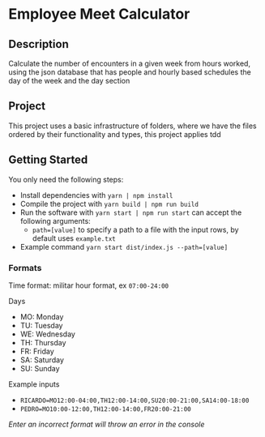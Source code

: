 # Employee Meet Calculator

## Description

Calculate the number of encounters in a given week from hours worked, using the json database that has people and hourly based schedules
the day of the week and the day section

## Project

This project uses a basic infrastructure of folders,
where we have the files ordered by their functionality
and types, this project applies tdd

## Getting Started

You only need the following steps:

* Install dependencies with `yarn | npm install`
* Compile the project with `yarn build | npm run build`
* Run the software with `yarn start | npm run start` can accept the following arguments:
    * `path=[value]` to specify a path to a file with the input rows, by default uses `example.txt`
* Example command `yarn start dist/index.js --path=[value]`

### Formats

Time format: militar hour format, ex `07:00-24:00`

Days

* MO: Monday
* TU: Tuesday
* WE: Wednesday
* TH: Thursday
* FR: Friday
* SA: Saturday
* SU: Sunday

Example inputs

* `RICARDO=MO12:00-04:00,TH12:00-14:00,SU20:00-21:00,SA14:00-18:00`
* `PEDRO=MO10:00-12:00,TH12:00-14:00,FR20:00-21:00`

*Enter an incorrect format will throw an error in the console*
 